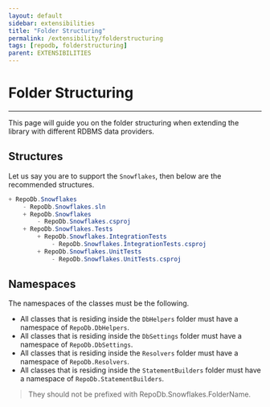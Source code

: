```yaml
---
layout: default
sidebar: extensibilities
title: "Folder Structuring"
permalink: /extensibility/folderstructuring
tags: [repodb, folderstructuring]
parent: EXTENSIBILITIES
---
```


# Folder Structuring

---

This page will guide you on the folder structuring when extending the library with different RDBMS data providers.

## Structures

Let us say you are to support the `Snowflakes`, then below are the recommended structures.

```csharp
+ RepoDb.Snowflakes
    - RepoDb.Snowflakes.sln
    + RepoDb.Snowflakes
        - RepoDb.Snowflakes.csproj
    + RepoDb.Snowflakes.Tests
        + RepoDb.Snowflakes.IntegrationTests
            - RepoDb.Snowflakes.IntegrationTests.csproj
        + RepoDb.Snowflakes.UnitTests
            - RepoDb.Snowflakes.UnitTests.csproj
```

## Namespaces

The namespaces of the classes must be the following.

- All classes that is residing inside the `DbHelpers` folder must have a namespace of `RepoDb.DbHelpers`.
- All classes that is residing inside the `DbSettings` folder must have a namespace of `RepoDb.DbSettings`.
- All classes that is residing inside the `Resolvers` folder must have a namespace of `RepoDb.Resolvers`.
- All classes that is residing inside the `StatementBuilders` folder must have a namespace of `RepoDb.StatementBuilders`.

> They should not be prefixed with RepoDb.Snowflakes.FolderName.